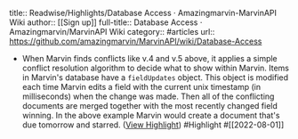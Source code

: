 title:: Readwise/Highlights/Database Access · Amazingmarvin-MarvinAPI Wiki
author:: [[Sign up]]
full-title:: Database Access · Amazingmarvin/MarvinAPI Wiki
category:: #articles
url:: https://github.com/amazingmarvin/MarvinAPI/wiki/Database-Access

- When Marvin finds conflicts like v.4 and v.5 above, it applies a simple conflict resolution algorithm to decide what to show within Marvin. Items in Marvin's database have a `fieldUpdates` object. This object is modified each time Marvin edits a field with the current unix timestamp (in milliseconds) when the change was made. Then all of the conflicting documents are merged together with the most recently changed field winning. In the above example Marvin would create a document that's due tomorrow and starred. ([View Highlight](https://read.readwise.io/read/01g9c36qgmah58xqhzfke5nq64)) #Highlight #[[2022-08-01]]